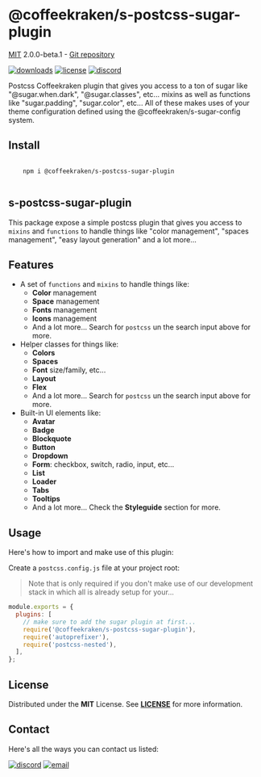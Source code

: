 <!-- This file has been generated using
     the "@coffeekraken/s-markdown-builder" package.
     !!! Do not edit it directly... -->


<!-- header -->
# @coffeekraken/s-postcss-sugar-plugin

[MIT](https://github.com/Coffeekraken/coffeekraken/tree/master/packages/postcss/s-postcss-sugar-plugin "@coffeekraken/s-postcss-sugar-plugin license") 2.0.0-beta.1 - [Git repository](https://github.com/Coffeekraken/coffeekraken/tree/master/packages/postcss/s-postcss-sugar-plugin "@coffeekraken/s-postcss-sugar-plugin repository")

<!-- shields -->
[![downloads](https://shields.io/npm/dm/@coffeekraken/s-postcss-sugar-plugin?style=for-the-badge)](https://www.npmjs.com/package/@coffeekraken/s-postcss-sugar-plugin "@coffeekraken/s-postcss-sugar-plugin downloads")
[![license](https://shields.io/npm/l/@coffeekraken/s-postcss-sugar-plugin?style=for-the-badge)](./LICENSE "@coffeekraken/s-postcss-sugar-plugin license")
[![discord](https://img.shields.io/discord/940362961682333767?color=5100FF&amp;label=Join%20us%20on%20Discord&amp;style=for-the-badge)](https://discord.gg/HzycksDJ "@coffeekraken/s-postcss-sugar-plugin discord")


<!-- description -->
Postcss Coffeekraken plugin that gives you access to a ton of sugar like &quot;@sugar.when.dark&quot;, &quot;@sugar.classes&quot;, etc... mixins as well as functions like &quot;sugar.padding&quot;, &quot;sugar.color&quot;, etc... All of these makes uses of your theme configuration defined using the @coffeekraken/s-sugar-config system.

<!-- install -->
## Install

```shell

    npm i @coffeekraken/s-postcss-sugar-plugin
    
```

<!-- body -->

<!--
/**
* @name            README
* @namespace       doc
* @type            Markdown
* @platform        md
* @status          wip
* @menu            Documentation           /doc/readme
*
* @since           2.0.0
* @author    Olivier Bossel <olivier.bossel@gmail.com> (https://coffeekraken.io)
*/
-->

## s-postcss-sugar-plugin

This package expose a simple postcss plugin that gives you access to `mixins` and `functions` to handle things like "color management", "spaces management", "easy layout generation" and a lot more...

## Features

-   A set of `functions` and `mixins` to handle things like:
    -   **Color** management
    -   **Space** management
    -   **Fonts** management
    -   **Icons** management
    -   And a lot more... Search for `postcss` un the search input above for more.
-   Helper classes for things like:
    -   **Colors**
    -   **Spaces**
    -   **Font** size/family, etc...
    -   **Layout**
    -   **Flex**
    -   And a lot more... Search for `postcss` un the search input above for more.
-   Built-in UI elements like:
    -   **Avatar**
    -   **Badge**
    -   **Blockquote**
    -   **Button**
    -   **Dropdown**
    -   **Form**: checkbox, switch, radio, input, etc...
    -   **List**
    -   **Loader**
    -   **Tabs**
    -   **Tooltips**
    -   And a lot more... Check the **Styleguide** section for more.

## Usage

Here's how to import and make use of this plugin:

Create a `postcss.config.js` file at your project root:

> Note that is only required if you don't make use of our development stack in which all is already setup for your...

```js
module.exports = {
  plugins: [
    // make sure to add the sugar plugin at first...
    require('@coffeekraken/s-postcss-sugar-plugin'),
    require('autoprefixer'),
    require('postcss-nested'),
  ],
};

```


<!-- license -->
## License

Distributed under the **MIT** License. See **[LICENSE](https://github.com/Coffeekraken/coffeekraken/tree/master/packages/postcss/s-postcss-sugar-plugin "@coffeekraken/s-postcss-sugar-plugin license")** for more information.

<!-- contact -->
## Contact

Here's all the ways you can contact us listed:

[![discord](https://img.shields.io/badge/Join%20us%20on%20discord-Join-blueviolet?style=[config.shieldsio.style]&amp;logo=discord)](https://discord.gg/HzycksDJ "discord")
[![email](https://img.shields.io/badge/Email%20us-Go-green?style=[config.shieldsio.style]&amp;logo=Mail.Ru)](mailto:olivier.bossel@gmail.com "email")

